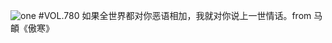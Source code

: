 ![one](http://image.wufazhuce.com/Fi0kLogHsYkpbqjTweRg1QgSgQYa)
#VOL.780
如果全世界都对你恶语相加，我就对你说上一世情话。from 马頔《傲寒》